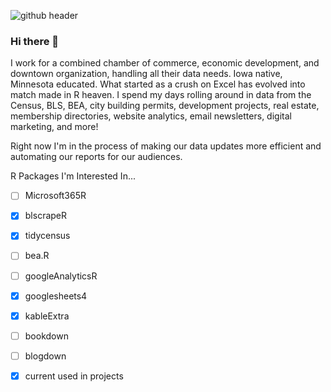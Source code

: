![github header](https://user-images.githubusercontent.com/83670784/117069324-f4421780-acf1-11eb-91d9-5167a57071a5.png)
### Hi there 👋

I work for a combined chamber of commerce, economic development, and downtown organization, handling all their data needs. Iowa native, Minnesota educated. What started as a crush on Excel has evolved into match made in R heaven. I spend my days rolling around in data from the Census, BLS, BEA, city building permits, development projects, real estate, membership directories, website analytics, email newsletters, digital marketing, and more!

Right now I'm in the process of making our data updates more efficient and automating our reports for our audiences.

R Packages I'm Interested In...
- [ ] Microsoft365R
- [x] blscrapeR
- [x] tidycensus
- [ ] bea.R
- [ ] googleAnalyticsR
- [x] googlesheets4
- [x] kableExtra
- [ ] bookdown
- [ ] blogdown

- [x] current used in projects

<!--
**laura-182/laura-182** is a ✨ _special_ ✨ repository because its `README.md` (this file) appears on your GitHub profile.

Here are some ideas to get you started:

- 🔭 I’m currently working on ...
- 🌱 I’m currently learning ...
- 👯 I’m looking to collaborate on ...
- 🤔 I’m looking for help with ...
- 💬 Ask me about ...
- 📫 How to reach me: ...
- 😄 Pronouns: ...
- ⚡ Fun fact: ...
-->
